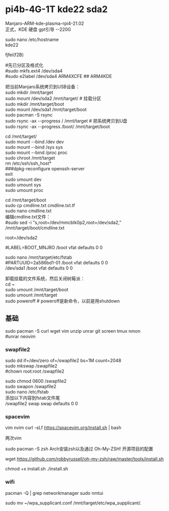 # pi4b-4G-1T kde22 sda2
Manjaro-ARM-kde-plasma-rpi4-21.02  
正式，KDE  硬盘 gpt引导 --220G   
  
sudo nano /etc/hostname  
kde22  
  
fjfei(f2B)  
  

#先已分区及格式化  
#sudo mkfs.ext4 /dev/sda4  
#sudo e2label /dev/sda4 ARM4XCFE    ##  ARM4KDE  
  
把当前Manjaro系统拷贝到USB设备：  
sudo mkdir /mnt/target  
sudo mount /dev/sda2 /mnt/target/  # 挂载分区  
sudo mkdir /mnt/target/boot  
sudo mount /dev/sda1 /mnt/target/boot  
sudo pacman -S rsync  
sudo rsync -ax --progress / /mnt/target   # 把系统拷贝到U盘  
sudo rsync -ax --progress /boot/ /mnt/target/boot   
  
cd /mnt/target/  
sudo mount --bind /dev dev  
sudo mount --bind /sys sys  
sudo mount --bind /proc proc  
sudo chroot /mnt/target  
rm /etc/ssh/ssh_host*  
###dpkg-reconfigure openssh-server  
exit  
sudo umount dev  
sudo umount sys  
sudo umount proc  
  
cd /mnt/target/boot  
sudo cp cmdline.txt cmdline.txt.tf  
sudo nano cmdline.txt  
编辑cmdline.txt文件：  
#sudo sed -i "s,root=/dev/mmcblk0p2,root=/dev/sda2," /mnt/target/boot/cmdline.txt  
  
root=/dev/sda2  
   
#LABEL=BOOT_MNJRO  /boot   vfat    defaults        0       0  

sudo nano /mnt/target/etc/fstab  
#PARTUUID=2a586bd1-01  /boot   vfat    defaults        0       0  
/dev/sda1  /boot   vfat    defaults        0       0  
  
卸载挂载的文件系统，然后关闭树莓派：  
cd ~  
sudo umount /mnt/target/boot  
sudo umount /mnt/target  
sudo poweroff   # poweroff是新命令，以前是用shutdown  
 
## 基础  
sudo pacman -S curl wget vim unzip unrar git screen tmux nmon  
#unrar  neovim  

### swapfile2  
sudo dd if=/dev/zero of=/swapfile2 bs=1M count=2048  
sudo mkswap /swapfile2  
#chown root:root /swapfile2  
  
sudo chmod 0600 /swapfile2  
sudo swapon /swapfile2  
sudo nano /etc/fstab  
添加以下内容到fstab文件尾  
/swapfile2 swap swap defaults 0 0  









### spacevim


vim  nvim
curl -sLf https://spacevim.org/install.sh | bash

两次vim



sudo pacman -S zsh
Arch安装zsh以及通过 Oh-My-ZSH! 开源项目的配置

wget https://github.com/robbyrussell/oh-my-zsh/raw/master/tools/install.sh

chmod +x install.sh
./install.sh


### wifi
pacman -Q | grep networkmanager
sudo nmtui


sudo mv ~/wpa_supplicant.conf /mnt/target/etc/wpa_supplicant/.



